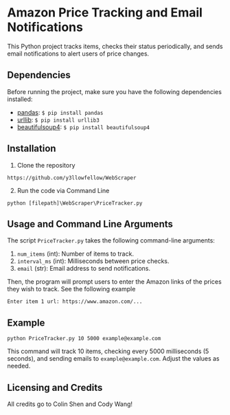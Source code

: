 # Amazon Price Tracking and Email Notifications

This Python project tracks items, checks their status periodically, and sends email notifications to alert users of price changes.


## Dependencies

Before running the project, make sure you have the following dependencies installed:

- [pandas](https://pandas.pydata.org/): `$ pip install pandas`
- [urllib](https://pypi.org/project/urllib3/): `$ pip install urllib3`
- [beautifulsoup4](https://www.crummy.com/software/BeautifulSoup/bs4/doc/): `$ pip install beautifulsoup4`

## Installation
1. Clone the repository
```commandline
https://github.com/y3llowfellow/WebScraper
```
2. Run the code via Command Line
```commandline
python [filepath]\WebScraper\PriceTracker.py
```

## Usage and Command Line Arguments

The script `PriceTracker.py` takes the following command-line arguments:

1. `num_items` (int): Number of items to track.
2. `interval_ms` (int): Milliseconds between price checks.
3. `email` (str): Email address to send notifications.

Then, the program will prompt users to enter the Amazon links of the prices they wish to track. See the following example
```
Enter item 1 url: https://www.amazon.com/...
```

## Example

```python PriceTracker.py 10 5000 example@example.com```

This command will track 10 items, checking every 5000 milliseconds (5 seconds), and sending emails to `example@example.com`. Adjust the values as needed.

## Licensing and Credits
All credits go to Colin Shen and Cody Wang!

